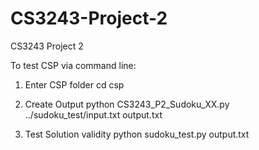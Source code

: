 # CS3243-Project-2
CS3243 Project 2

To test CSP via command line:
1. Enter CSP folder
cd csp

2. Create Output
python CS3243_P2_Sudoku_XX.py ../sudoku_test/input.txt output.txt

3. Test Solution validity
python sudoku_test.py output.txt